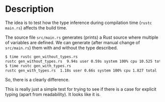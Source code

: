 # Description

The idea is to test how the type inference during compilation time (`rustc main.rs`) affects the build
time.

The source file `src/main.rs` generates (prints) a Rust source where multiple of variables are defined.
We can generate (after manual change of `src/main.rs`) them with and without the type described.

```bash
$ time rustc gen_without_types.rs
rustc gen_without_types.rs  9.94s user 0.59s system 100% cpu 10.525 total
$ time rustc gen_with_types.rs
rustc gen_with_types.rs  1.18s user 0.66s system 100% cpu 1.827 total
```
So, there is a clearly difference.

This is really just a simple test for trying to see if there is a case for explicit typing (apart from readability). It looks like it is.
